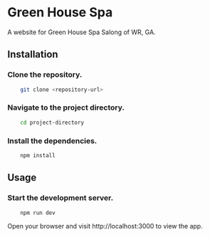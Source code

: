 # Green House Spa 
A website for Green House Spa Salong of WR, GA. 

## Installation

### Clone the repository.
```bash
    git clone <repository-url>
```


### Navigate to the project directory.
```bash
    cd project-directory
```


### Install the dependencies.
```bash
    npm install
```

## Usage

### Start the development server.
```bash
    npm run dev    
```


Open your browser and visit http://localhost:3000 to view the app.

